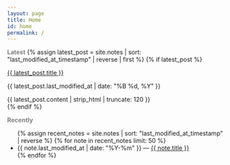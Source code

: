 ```yaml
---
layout: page
title: Home
id: home
permalink: /
---
```

<strong style="color:grey">Latest</strong>
{% assign latest_post = site.notes | sort: "last_modified_at_timestamp" | reverse | first %}
{% if latest_post %}
  <article class="latest-post-preview">
    <p class="post-title">
      <a href="{{ site.baseurl }}{{ latest_post.url }}">{{ latest_post.title }}</a>
    </p>
    <p class="post-meta">
      {{ latest_post.last_modified_at | date: "%B %d, %Y" }}
    </p>
    <div class="post-excerpt">
      {{ latest_post.content | strip_html | truncate: 120 }}
    </div>
  </article>
{% endif %}

<strong style="color:grey">Recently</strong>
<ul>
  {% assign recent_notes = site.notes | sort: "last_modified_at_timestamp" | reverse %}
  {% for note in recent_notes limit: 50 %}
    <li>
      {{ note.last_modified_at | date: "%Y-%m" }} — <a class="internal-link" href="{{ site.baseurl }}{{ note.url }}">{{ note.title }}</a>
    </li>
  {% endfor %}
</ul>

<style>
  .wrapper {
    max-width: 46em;
  }
</style>
